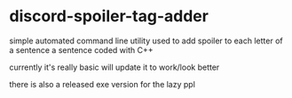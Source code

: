 # discord-spoiler-tag-adder
simple automated command line utility used to add spoiler to each letter of a sentence a sentence coded with C++

currently it's really basic will update it to work/look better

there is also a released exe version for the lazy ppl
